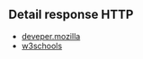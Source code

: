 ## Detail response HTTP
 * [deveper.mozilla](https://developer.mozilla.org/en-US/docs/Web/HTTP/Status)
 * [w3schools](https://www.w3schools.com/tags/ref_httpmessages.asp)